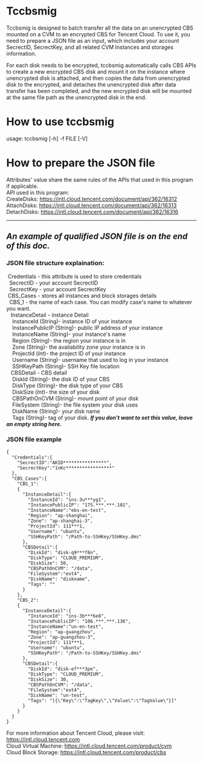 # Tccbsmig
Tccbsmig is designed to batch transfer all the data on an unencrypted CBS mounted on a CVM to an encrypted CBS for Tencent Cloud. To use it, you need to prepare a JSON file as an input, which includes your account SecrectID, SecrectKey, and all related CVM Instances and storages information.  

For each disk needs to be encrypted, tccbsmig automatically calls CBS APIs to create a new encrypted CBS disk and mount it on the instance where unencrypted disk is attached, and then copies the data from unencrypted disk to the encrypted, and detaches the unencrypted disk after data transfer has been completed, and the new encrypted disk will be mounted at the same file path as the unencrypted disk in the end.

# How to use tccbsmig
usage: tccbsmig [-h] -f FILE [-V]

# How to prepare the JSON file
Attributes' value share the same rules of the APIs that used in this program if applicable.  
API used in this program:  
CreateDisks: https://intl.cloud.tencent.com/document/api/362/16312  
AttachDisks: https://intl.cloud.tencent.com/document/api/362/16313  
DetachDisks: https://intl.cloud.tencent.com/document/api/362/16316

-----------------------
***An example of qualified JSON file is on the end of this doc.***
-----------------------

### JSON file structure explaination:
&nbsp;Credentials - this attribute is used to store credentials  
&nbsp;&nbsp;SecrectID - your account SecrectID  
&nbsp;&nbsp;SecrectKey - your account SecrectKey  
&nbsp;CBS_Cases - stores all instances and block storages details  
&nbsp;&nbsp;CBS_1 - the name of each case. You can modify case's name to whatever you want.  
&nbsp;&nbsp;&nbsp;InstanceDetail - instance Detail  
&nbsp;&nbsp;&nbsp;&nbsp;InstanceId (String)- instance ID of your instance  
&nbsp;&nbsp;&nbsp;&nbsp;InstancePublicIP (String)- public IP address of your instance  
&nbsp;&nbsp;&nbsp;&nbsp;InstanceName (String)- your instance's name  
&nbsp;&nbsp;&nbsp;&nbsp;Region (String)- the region your instance is in  
&nbsp;&nbsp;&nbsp;&nbsp;Zone (String)- the availability zone your instance is in  
&nbsp;&nbsp;&nbsp;&nbsp;ProjectId (*Int*)- the project ID of your instance  
&nbsp;&nbsp;&nbsp;&nbsp;Username (String)- username that used to log in your instance  
&nbsp;&nbsp;&nbsp;&nbsp;SSHKeyPath (String)- SSH Key file location  
&nbsp;&nbsp;&nbsp;CBSDetail - CBS detail  
&nbsp;&nbsp;&nbsp;&nbsp;DiskId (String)- the disk ID of your CBS  
&nbsp;&nbsp;&nbsp;&nbsp;DiskType (String)- the disk type of your CBS  
&nbsp;&nbsp;&nbsp;&nbsp;DiskSize (*Int*)- the size of your disk  
&nbsp;&nbsp;&nbsp;&nbsp;CBSPathOnCVM (String)- mount point of your disk  
&nbsp;&nbsp;&nbsp;&nbsp;FileSystem (String)- the file system your disk uses  
&nbsp;&nbsp;&nbsp;&nbsp;DiskName (String)- your disk name  
&nbsp;&nbsp;&nbsp;&nbsp;Tags (String)- tag of your disk. ***If you don't want to set this value, leave an empty string here.***   

### JSON file example

    {  
      "Credentials":{  
        "SecrectID":"AKID****************",  
        "SecrectKey":"1nKc*****************"  
      },  
      "CBS_Cases":{  
        "CBS_1":  
        {  
          "InstanceDetail":{  
            "InstanceId": "ins-3u***yg1",  
            "InstancePublicIP": "175.***.***.101",  
            "InstanceName":"ebs-en-test",  
            "Region": "ap-shanghai",  
            "Zone": "ap-shanghai-3",  
            "ProjectId": 111***1,  
            "Username": "ubuntu",  
            "SSHKeyPath": "/Path-to-SSHKey/SSHKey.dms"  
          },  
          "CBSDetail":{  
            "DiskId": "disk-q9***f8n",  
            "DiskType": "CLOUD_PREMIUM",  
            "DiskSize": 50,  
            "CBSPathOnCVM": "/data",  
            "FileSystem":"ext4",  
            "DiskName": "diskname",  
            "Tags": ""  
          }  
        },  
        "CBS_2":  
        {  
          "InstanceDetail":{  
            "InstanceId": "ins-3b***6e8",  
            "InstancePublicIP": "106.***.***.136",  
            "InstanceName":"un-en-test",  
            "Region": "ap-guangzhou",  
            "Zone": "ap-guangzhou-3",  
            "ProjectId": 111***1,  
            "Username": "ubuntu",  
            "SSHKeyPath": "/Path-to-SSHKey/SSHKey.dms"  
          },  
          "CBSDetail":{  
            "DiskId": "disk-ef***3pe",  
            "DiskType": "CLOUD_PREMIUM",  
            "DiskSize": 30,  
            "CBSPathOnCVM": "/data",  
            "FileSystem":"ext4",  
            "DiskName": "un-test",  
            "Tags": "[{\"Key\":\"TagKey\",\"Value\":\"TagValue\"}]"  
          }  
        }  
      }  
    }  

For more information about Tencent Cloud, please visit: https://intl.cloud.tencent.com  
Cloud Virtual Machine: https://intl.cloud.tencent.com/product/cvm  
Cloud Block Storage: https://intl.cloud.tencent.com/product/cbs  
